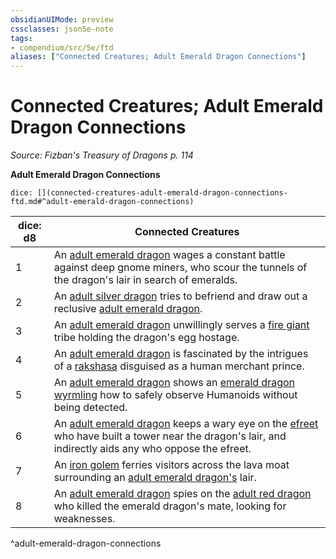 ```yaml
---
obsidianUIMode: preview
cssclasses: json5e-note
tags:
- compendium/src/5e/ftd
aliases: ["Connected Creatures; Adult Emerald Dragon Connections"]
---
```

# Connected Creatures; Adult Emerald Dragon Connections
*Source: Fizban's Treasury of Dragons p. 114* 

**Adult Emerald Dragon Connections**

`dice: [](connected-creatures-adult-emerald-dragon-connections-ftd.md#^adult-emerald-dragon-connections)`

| dice: d8 | Connected Creatures |
|----------|---------------------|
| 1 | An [adult emerald dragon](/Systems/5e/bestiary/dragon/adult-emerald-dragon-ftd.md) wages a constant battle against deep gnome miners, who scour the tunnels of the dragon's lair in search of emeralds. |
| 2 | An [adult silver dragon](/Systems/5e/bestiary/dragon/adult-silver-dragon.md) tries to befriend and draw out a reclusive [adult emerald dragon](/Systems/5e/bestiary/dragon/adult-emerald-dragon-ftd.md). |
| 3 | An [adult emerald dragon](/Systems/5e/bestiary/dragon/adult-emerald-dragon-ftd.md) unwillingly serves a [fire giant](/Systems/5e/bestiary/giant/fire-giant.md) tribe holding the dragon's egg hostage. |
| 4 | An [adult emerald dragon](/Systems/5e/bestiary/dragon/adult-emerald-dragon-ftd.md) is fascinated by the intrigues of a [rakshasa](/Systems/5e/bestiary/fiend/rakshasa.md) disguised as a human merchant prince. |
| 5 | An [adult emerald dragon](/Systems/5e/bestiary/dragon/adult-emerald-dragon-ftd.md) shows an [emerald dragon wyrmling](/Systems/5e/bestiary/dragon/emerald-dragon-wyrmling-ftd.md) how to safely observe Humanoids without being detected. |
| 6 | An [adult emerald dragon](/Systems/5e/bestiary/dragon/adult-emerald-dragon-ftd.md) keeps a wary eye on the [efreet](/Systems/5e/bestiary/elemental/efreeti.md) who have built a tower near the dragon's lair, and indirectly aids any who oppose the efreet. |
| 7 | An [iron golem](/Systems/5e/bestiary/construct/iron-golem.md) ferries visitors across the lava moat surrounding an [adult emerald dragon's](/Systems/5e/bestiary/dragon/adult-emerald-dragon-ftd.md) lair. |
| 8 | An [adult emerald dragon](/Systems/5e/bestiary/dragon/adult-emerald-dragon-ftd.md) spies on the [adult red dragon](/Systems/5e/bestiary/dragon/adult-red-dragon.md) who killed the emerald dragon's mate, looking for weaknesses. |
^adult-emerald-dragon-connections